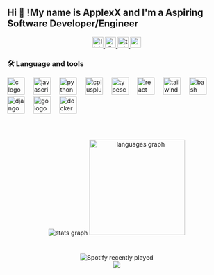 <h2 align="left">Hi 👋 !My name is ApplexX and I'm a Aspiring Software Developer/Engineer</h2>



<div align="center">
  <a href="https://www.linkedin.com/in/mohammed-hilali-3a05b7353/" target="_blank">
    <img src="https://img.shields.io/static/v1?message=LinkedIn&logo=linkedin&label=&color=0077B5&logoColor=white&labelColor=&style=for-the-badge" height="25" alt="linkedin logo"  />
  </a>
  <a href="https://discord.com/users/571690590442356736" target="_blank">
    <img src="https://img.shields.io/static/v1?message=Discord&logo=discord&label=&color=7289DA&logoColor=white&labelColor=&style=for-the-badge" height="25" alt="discord logo"  />
  </a>
  <a href="https://www.linkedin.com/in/mohammed-hilali-3a05b7353" target="_blank">
    <img src="https://img.shields.io/static/v1?message=Twitter&logo=twitter&label=&color=1DA1F2&logoColor=white&labelColor=&style=for-the-badge" height="25" alt="twitter logo"  />
  </a>
  <a href="mailto:mr.mhdhilali@gmail.com" target="_blank">
    <img src="https://img.shields.io/static/v1?message=Gmail&logo=gmail&label=&color=D14836&logoColor=white&labelColor=&style=for-the-badge" height="25" alt="gmail logo"  />
  </a>
</div>

<h3 align="left">🛠 Language and tools</h3>

<div align="left">
  <img src="https://cdn.jsdelivr.net/gh/devicons/devicon/icons/c/c-original.svg" width="40" alt="c logo"  />
  <img width="12" />
  <img src="https://cdn.jsdelivr.net/gh/devicons/devicon/icons/javascript/javascript-original.svg" width="40" alt="javascript logo"  />
  <img width="12" />
  <img src="https://cdn.jsdelivr.net/gh/devicons/devicon/icons/python/python-original.svg" width="40" alt="python logo"  />
  <img width="12" />
  <img src="https://cdn.jsdelivr.net/gh/devicons/devicon/icons/cplusplus/cplusplus-original.svg" width="40" alt="cplusplus logo"  />
  <img width="12" />
  <img src="https://cdn.jsdelivr.net/gh/devicons/devicon/icons/typescript/typescript-original.svg" width="40" alt="typescript logo"  />
  <img width="12" />
  <img src="https://cdn.jsdelivr.net/gh/devicons/devicon/icons/react/react-original.svg" width="40" alt="react logo"  />
  <img width="12" />
  <img src="https://cdn.jsdelivr.net/gh/devicons/devicon/icons/tailwindcss/tailwindcss-original-wordmark.svg" width="40" alt="tailwindcss logo"  />
  <img width="12" />
  <img src="https://cdn.jsdelivr.net/gh/devicons/devicon/icons/bash/bash-original.svg" width="40" alt="bash logo"  />
  <img width="12" />
  <img src="https://cdn.jsdelivr.net/gh/devicons/devicon/icons/django/django-plain.svg" width="40" alt="django logo"  />
  <img width="12" />
  <img src="https://cdn.jsdelivr.net/gh/devicons/devicon/icons/go/go-original.svg" width="40" alt="go logo"  />
  <img width="12" />
  <img src="https://cdn.jsdelivr.net/gh/devicons/devicon/icons/docker/docker-original.svg" width="40" alt="docker logo"  />
</div>

<br clear="both">

<h3 align="left"></h3>

###

<br clear="both">

<div align="center">
  <img src="https://github-readme-stats.vercel.app/api?username=ApplexX7&hide_title=false&hide_rank=true&show_icons=true&include_all_commits=false&count_private=true&disable_animations=false&theme=radical&locale=en&hide_border=false&order=1" hieght="220" alt="stats graph"  />
  <img src="https://github-readme-stats.vercel.app/api/top-langs?username=ApplexX7&locale=en&hide_title=false&layout=compact&card_width=320&langs_count=10&theme=radical&hide_border=false&order=2" height="220" alt="languages graph"  />
</div>

###

<div align="left">
</div>

###
###
<br clear="both">

<div align="center">
  <img src="https://spotify-github-profile.kittinanx.com/api/view.svg?uid=31xzxsuth5wbiwdgnvj32sx2gm4a&cover_image=true&theme=novatorem&show_offline=false&background_color=9d5353&interchange=false&bar_color=3ae534&bar_color_cover=true" alt="Spotify recently played"  />
</div>

<div align="center">
  <img src="https://profile-counter.glitch.me/ApplexX7/count.svg?"  />
</div>

